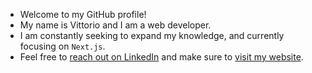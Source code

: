 - Welcome to my GitHub profile!
- My name is Vittorio and I am a web developer. 
- I am constantly seeking to expand my knowledge, and currently focusing on `Next.js`.
- Feel free to [reach out on LinkedIn](https://www.linkedin.com/in/vittorioexp/?locale=en_US) and make sure to [visit my website](https://vittorioexp.dev/).
